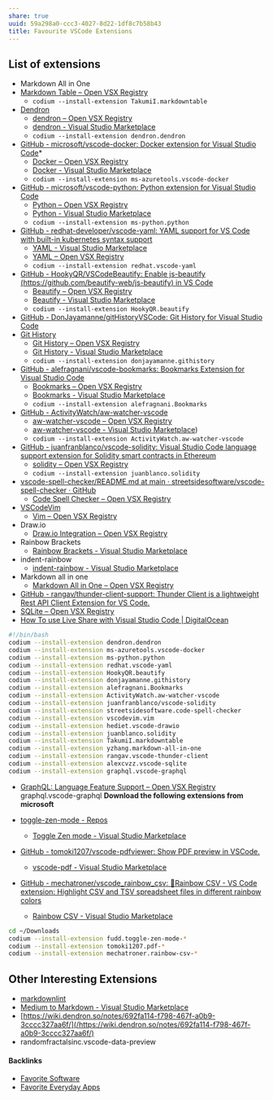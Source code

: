 ```yaml
---
share: true
uuid: 59a298a0-ccc3-4027-8d22-1df8c7b58b43
title: Favourite VSCode Extensions
---
```

## List of extensions

* Markdown All in One
* [Markdown Table – Open VSX Registry](https://open-vsx.org/extension/TakumiI/markdowntable)
	*  `codium --install-extension TakumiI.markdowntable`
* [Dendron](https://www.dendron.so/)
	* [dendron – Open VSX Registry](https://open-vsx.org/extension/dendron/dendron)
	* [dendron - Visual Studio Marketplace](https://marketplace.visualstudio.com/items?itemName=dendron.dendron)
  * `codium --install-extension dendron.dendron`
* [GitHub - microsoft/vscode-docker: Docker extension for Visual Studio Code](https://github.com/microsoft/vscode-docker)*
	* [Docker – Open VSX Registry](https://open-vsx.org/extension/ms-azuretools/vscode-docker)
	* [Docker - Visual Studio Marketplace](https://marketplace.visualstudio.com/items?itemName=ms-azuretools.vscode-docker)
	* `codium --install-extension ms-azuretools.vscode-docker`
* [GitHub - microsoft/vscode-python: Python extension for Visual Studio Code](https://github.com/Microsoft/vscode-python)
  * [Python – Open VSX Registry](https://open-vsx.org/extension/ms-python/python)
  * [Python - Visual Studio Marketplace](https://marketplace.visualstudio.com/items?itemName=ms-python.python)
  * `codium --install-extension ms-python.python`
* [GitHub - redhat-developer/vscode-yaml: YAML support for VS Code with built-in kubernetes syntax support](https://github.com/redhat-developer/vscode-yaml)
  * [YAML - Visual Studio Marketplace](https://marketplace.visualstudio.com/items?itemName=redhat.vscode-yaml)
  * [YAML – Open VSX Registry](https://open-vsx.org/extension/redhat/vscode-yaml)
  * `codium --install-extension redhat.vscode-yaml`
* [GitHub - HookyQR/VSCodeBeautify: Enable js-beautify (https://github.com/beautify-web/js-beautify) in VS Code](https://github.com/HookyQR/VSCodeBeautify)
  * [Beautify – Open VSX Registry](https://open-vsx.org/extension/HookyQR/beautify)
  * [Beautify - Visual Studio Marketplace](https://marketplace.visualstudio.com/items?itemName=HookyQR.beautify)
  * `codium --install-extension HookyQR.beautify`
* [GitHub - DonJayamanne/gitHistoryVSCode: Git History for Visual Studio Code](https://github.com/DonJayamanne/gitHistoryVSCode)
* [Git History](https://marketplace.visualstudio.com/items?itemName=donjayamanne.githistory)
  * [Git History – Open VSX Registry](https://open-vsx.org/extension/donjayamanne/githistory)
  * [Git History - Visual Studio Marketplace](https://marketplace.visualstudio.com/items?itemName=donjayamanne.githistory)
  * `codium --install-extension donjayamanne.githistory`
* [GitHub - alefragnani/vscode-bookmarks: Bookmarks Extension for Visual Studio Code](https://github.com/alefragnani/vscode-bookmarks)
  * [Bookmarks – Open VSX Registry](https://open-vsx.org/extension/alefragnani/Bookmarks)
  * [Bookmarks - Visual Studio Marketplace](https://marketplace.visualstudio.com/items?itemName=alefragnani.Bookmarks)
  * `codium --install-extension alefragnani.Bookmarks`
* [GitHub - ActivityWatch/aw-watcher-vscode](https://github.com/ActivityWatch/aw-watcher-vscode)
  * [aw-watcher-vscode – Open VSX Registry](https://open-vsx.org/extension/ActivityWatch/aw-watcher-vscode)
  * [aw-watcher-vscode - Visual Studio Marketplace](https://marketplace.visualstudio.com/items?itemName=lindraupe.aw-watcher-vscode))
  * `codium --install-extension ActivityWatch.aw-watcher-vscode`
* [GitHub - juanfranblanco/vscode-solidity: Visual Studio Code language support extension for Solidity smart contracts in Ethereum](https://github.com/juanfranblanco/vscode-solidity)
  * [solidity – Open VSX Registry](https://open-vsx.org/extension/juanblanco/solidity)
  * `codium --install-extension juanblanco.solidity`
* [vscode-spell-checker/README.md at main · streetsidesoftware/vscode-spell-checker · GitHub](https://github.com/streetsidesoftware/vscode-spell-checker/blob/main/packages/client/README.md)
  * [Code Spell Checker – Open VSX Registry](https://open-vsx.org/extension/streetsidesoftware/code-spell-checker)
* [VSCodeVim](https://github.com/VSCodeVim/)
  * [Vim – Open VSX Registry](https://open-vsx.org/extension/vscodevim/vim)
* Draw.io
  * [Draw.io Integration – Open VSX Registry](https://open-vsx.org/extension/hediet/vscode-drawio)
* Rainbow Brackets
  * [Rainbow Brackets - Visual Studio Marketplace](https://marketplace.visualstudio.com/items?itemName=2gua.rainbow-brackets)
* indent-rainbow
  * [indent-rainbow - Visual Studio Marketplace](https://marketplace.visualstudio.com/items?itemName=oderwat.indent-rainbow)
* Markdown all in one
  * [Markdown All in One – Open VSX Registry](https://open-vsx.org/extension/yzhang/markdown-all-in-one)
* [GitHub - rangav/thunder-client-support: Thunder Client is a lightweight Rest API Client Extension for VS Code.](https://github.com/rangav/thunder-client-support)
* [SQLite – Open VSX Registry](https://open-vsx.org/extension/alexcvzz/vscode-sqlite)
* [How To use Live Share with Visual Studio Code | DigitalOcean](https://www.digitalocean.com/community/tutorials/how-to-use-live-share-with-visual-studio-code)

``` bash
#!/bin/bash
codium --install-extension dendron.dendron
codium --install-extension ms-azuretools.vscode-docker
codium --install-extension ms-python.python
codium --install-extension redhat.vscode-yaml
codium --install-extension HookyQR.beautify
codium --install-extension donjayamanne.githistory
codium --install-extension alefragnani.Bookmarks
codium --install-extension ActivityWatch.aw-watcher-vscode
codium --install-extension juanfranblanco/vscode-solidity
codium --install-extension streetsidesoftware.code-spell-checker
codium --install-extension vscodevim.vim
codium --install-extension hediet.vscode-drawio
codium --install-extension juanblanco.solidity
codium --install-extension TakumiI.markdowntable
codium --install-extension yzhang.markdown-all-in-one
codium --install-extension rangav.vscode-thunder-client
codium --install-extension alexcvzz.vscode-sqlite
codium --install-extension graphql.vscode-graphql
```
* [GraphQL: Language Feature Support – Open VSX Registry](https://open-vsx.org/extension/GraphQL/vscode-graphql)
	graphql.vscode-graphql
**Download the following extensions from microsoft**

* [toggle-zen-mode - Repos](https://dev.azure.com/fudd0457/toggle-zen-mode/_git/toggle-zen-mode)
  * [Toggle Zen mode - Visual Studio Marketplace](https://marketplace.visualstudio.com/items?itemName=fudd.toggle-zen-mode)
* [GitHub - tomoki1207/vscode-pdfviewer: Show PDF preview in VSCode.](https://github.com/tomoki1207/vscode-pdfviewer)
  * [vscode-pdf - Visual Studio Marketplace](https://marketplace.visualstudio.com/items?itemName=tomoki1207.pdf)
* [GitHub - mechatroner/vscode_rainbow_csv: 🌈Rainbow CSV - VS Code extension: Highlight CSV and TSV spreadsheet files in different rainbow colors](https://github.com/mechatroner/vscode_rainbow_csv)
  * [Rainbow CSV - Visual Studio Marketplace](https://marketplace.visualstudio.com/items?itemName=mechatroner.rainbow-csv)

``` bash
cd ~/Downloads
codium --install-extension fudd.toggle-zen-mode-*
codium --install-extension tomoki1207.pdf-*
codium --install-extension mechatroner.rainbow-csv-*
```

## Other Interesting Extensions

* [markdownlint](https://marketplace.visualstudio.com/items?itemName=DavidAnson.vscode-markdownlint)
* [Medium to Markdown - Visual Studio Marketplace](https://marketplace.visualstudio.com/items?itemName=moshfeu.vscode-medium-to-markdown)
* [https://wiki.dendron.so/notes/692fa114-f798-467f-a0b9-3cccc327aa6f/](/https://wiki.dendron.so/notes/692fa114-f798-467f-a0b9-3cccc327aa6f/)
* randomfractalsinc.vscode-data-preview

#### Backlinks

* [Favorite Software](/6a24cf3e-5693-4b99-b620-c3766a02a6c9)
* [Favorite Everyday Apps](/444ff7c7-77b4-483c-b801-3955d2daeb0a)